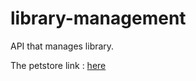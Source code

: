 # library-management
API that manages library.

The petstore link : [here](https://petstore.swagger.io/?url=https://raw.githubusercontent.com/RickaPrincy/library-management/oas-td2-std22052/docs/api.yml)